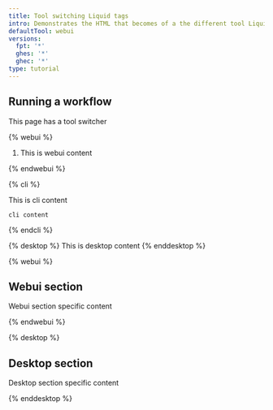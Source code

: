 ```yaml
---
title: Tool switching Liquid tags
intro: Demonstrates the HTML that becomes of a the different tool Liquid tags like `webui`, `cli`, and `codespaces`
defaultTool: webui
versions:
  fpt: '*'
  ghes: '*'
  ghec: '*'
type: tutorial
---
```


## Running a workflow

This page has a tool switcher

{% webui %}

1. This is webui content

{% endwebui %}

{% cli %}

This is cli content

```shell
cli content
```

{% endcli %}

{% desktop %}
  This is desktop content
{% enddesktop %}

{% webui %}

## Webui section

Webui section specific content

{% endwebui %}

{% desktop %}

## Desktop section

Desktop section specific content

{% enddesktop %}
